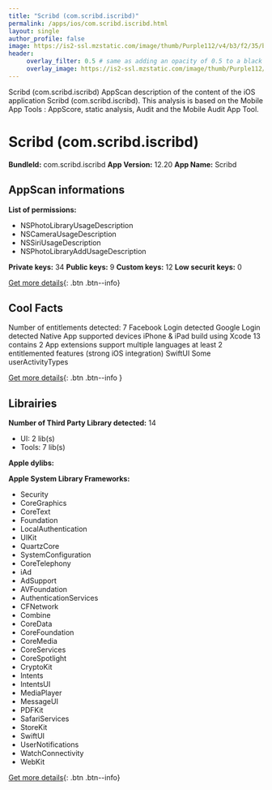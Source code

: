 ```yaml
---
title: "Scribd (com.scribd.iscribd)"
permalink: /apps/ios/com.scribd.iscribd.html
layout: single
author_profile: false
image: https://is2-ssl.mzstatic.com/image/thumb/Purple112/v4/b3/f2/35/b3f23578-c02f-1911-8a60-c3837b7385df/AppIcon-0-1x_U007emarketing-0-4-0-0-85-220.png/512x512bb.jpg
header: 
     overlay_filter: 0.5 # same as adding an opacity of 0.5 to a black background
     overlay_image: https://is2-ssl.mzstatic.com/image/thumb/Purple112/v4/b3/f2/35/b3f23578-c02f-1911-8a60-c3837b7385df/AppIcon-0-1x_U007emarketing-0-4-0-0-85-220.png/512x512bb.jpg
---
```

Scribd (com.scribd.iscribd) AppScan description of the content of the iOS application Scribd (com.scribd.iscribd). This analysis is based on the Mobile App Tools : AppScore, static analysis, Audit and the Mobile Audit App Tool.

# Scribd (com.scribd.iscribd)

**BundleId:** com.scribd.iscribd
**App Version:** 12.20
**App Name:** Scribd


## AppScan informations 

**List of permissions:** 
- NSPhotoLibraryUsageDescription
- NSCameraUsageDescription
- NSSiriUsageDescription
- NSPhotoLibraryAddUsageDescription
  
  
**Private keys:** 34
**Public keys:** 9
**Custom keys:** 12
**Low securit keys:** 0
  
[Get more details](/pricing.html){: .btn .btn--info}

## Cool Facts

Number of entitlements detected: 7
Facebook Login detected
Google Login detected
Native App
supported devices iPhone & iPad
build using Xcode 13
contains 2 App extensions
support multiple languages
at least 2 entitlemented features (strong iOS integration)
SwiftUI
Some userActivityTypes
  
[Get more details](/pricing.html){: .btn .btn--info }

## Librairies 
**Number of Third Party Library detected:** 14
- UI: 2 lib(s)
- Tools: 7 lib(s)


**Apple dylibs:**


**Apple System Library Frameworks:**
- Security
- CoreGraphics
- CoreText
- Foundation
- LocalAuthentication
- UIKit
- QuartzCore
- SystemConfiguration
- CoreTelephony
- iAd
- AdSupport
- AVFoundation
- AuthenticationServices
- CFNetwork
- Combine
- CoreData
- CoreFoundation
- CoreMedia
- CoreServices
- CoreSpotlight
- CryptoKit
- Intents
- IntentsUI
- MediaPlayer
- MessageUI
- PDFKit
- SafariServices
- StoreKit
- SwiftUI
- UserNotifications
- WatchConnectivity
- WebKit


  
[Get more details](/pricing.html){: .btn .btn--info}


